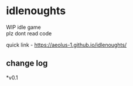 # idlenoughts

WIP idle game  
plz dont read code

quick link - https://aeolus-1.github.io/idlenoughts/



## change log
*v0.1
